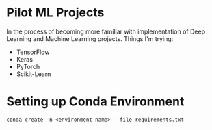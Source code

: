 # Pilot ML Projects
In the process of becoming more familiar with implementation of Deep Learning and Machine Learning projects. Things I'm trying:
- TensorFlow
- Keras
- PyTorch
- Scikit-Learn

# Setting up Conda Environment

```conda create -n <environment-name> --file requirements.txt```



